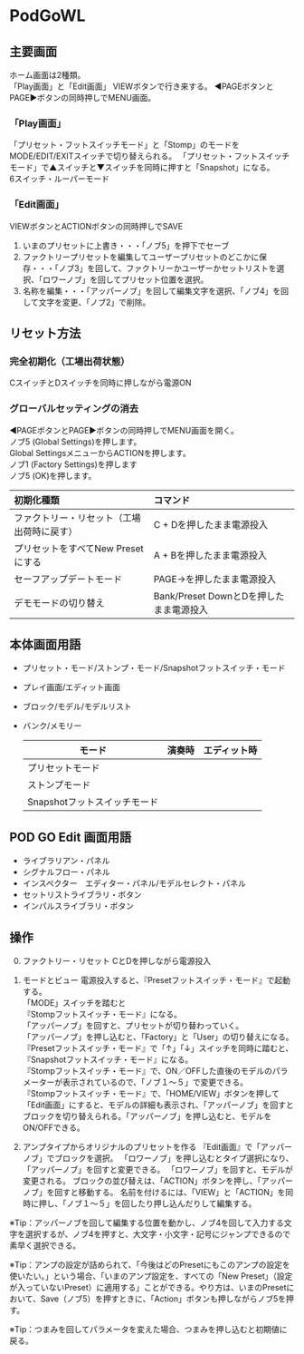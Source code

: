 # PodGoWL
## 主要画面
ホーム画面は2種類。  
「Play画面」と「Edit画面」
VIEWボタンで行き来する。
◀PAGEボタンとPAGE▶ボタンの同時押しでMENU画面。
### 「Play画面」
「プリセット・フットスイッチモード」と「Stomp」のモードをMODE/EDIT/EXITスイッチで切り替えられる。
「プリセット・フットスイッチモード」で▲スイッチと▼スイッチを同時に押すと「Snapshot」になる。  
6スイッチ・ルーパーモード  
### 「Edit画面」
VIEWボタンとACTIONボタンの同時押しでSAVE  
1. いまのプリセットに上書き・・・「ノブ5」を押下でセーブ
2. ファクトリープリセットを編集してユーザープリセットのどこかに保存・・・「ノブ3」を回して、ファクトリーかユーザーかセットリストを選択、「ロワーノブ」を回してプリセット位置を選択。
3. 名称を編集・・・「アッパーノブ」を回して編集文字を選択、「ノブ4」を回して文字を変更、「ノブ2」で削除。

## リセット方法
### 完全初期化（工場出荷状態）
CスイッチとDスイッチを同時に押しながら電源ON
### グローバルセッティングの消去
◀PAGEボタンとPAGE▶ボタンの同時押しでMENU画面を開く。  
ノブ5 (Global Settings)を押します。  
Global SettingsメニューからACTIONを押します。  
ノブ1 (Factory Settings)を押します  
ノブ5 (OK)を押します。  
  
|初期化種類|コマンド|
|:---|:---|
|ファクトリー・リセット（工場出荷時に戻す）|C + Dを押したまま電源投入|
|プリセットをすべてNew Presetにする|A + Bを押したまま電源投入|
|セーフアップデートモード|PAGE→を押したまま電源投入|
|デモモードの切り替え|Bank/Preset DownとDを押したまま電源投入|

## 本体画面用語  
* プリセット・モード/ストンプ・モード/Snapshotフットスイッチ・モード
* プレイ画面/エディット画面
* ブロック/モデル/モデルリスト
* バンク/メモリー
  
  |モード|演奏時|エディット時|
  |---|---|---|
  |プリセットモード|||
  |ストンプモード|||
  |Snapshotフットスイッチモード|||
  
## POD GO Edit 画面用語  
* ライブラリアン・パネル
* シグナルフロー・パネル
* インスペクター　エディター・パネル/モデルセレクト・パネル
* セットリストライブラリ・ボタン
* インパルスライブラリ・ボタン

## 操作
0. ファクトリー・リセット
CとDを押しながら電源投入

1. モードとビュー
電源投入すると、『Presetフットスイッチ・モード』で起動する。  
「MODE」スイッチを踏むと  
『Stompフットスイッチ・モード』になる。  
「アッパーノブ」を回すと、プリセットが切り替わっていく。  
「アッパーノブ」を押し込むと、「Factory」と「User」の切り替えになる。  
『Presetフットスイッチ・モード』で「↑」「↓」スイッチを同時に踏むと、『Snapshotフットスイッチ・モード』になる。  
『Stompフットスイッチ・モード』で、ON／OFFした直後のモデルのパラメーターが表示されているので、「ノブ１〜５」で変更できる。  
『Stompフットスイッチ・モード』で、「HOME/VIEW」ボタンを押して「Edit画面」にすると、モデルの詳細も表示され、「アッパーノブ」を回すとブロックを切り替えられる。「アッパーノブ」を押し込むと、モデルをON/OFFできる。  

2. アンプタイプからオリジナルのプリセットを作る
『Edit画面』で「アッパーノブ」でブロックを選択。
「ロワーノブ」を押し込むとタイプ選択になり、「アッパーノブ」を回すと変更できる。
「ロワーノブ」を回すと、モデルが変更される。
ブロックの並び替えは、「ACTION」ボタンを押し、「アッパーノブ」を回すと移動する。
名前を付けるには、「VIEW」と「ACTION」を同時に押し、「ノブ１〜５」を回したり押し込んだりして編集する。
  
※Tip：アッパーノブを回して編集する位置を動かし、ノブ4を回して入力する文字を選択するが、ノブ4を押すと、大文字・小文字・記号にジャンプできるので素早く選択できる。
  
※Tip：アンプの設定が詰められて、「今後はどのPresetにもこのアンプの設定を使いたい。」という場合、「いまのアンプ設定を、すべての「New Preset」（設定が入っていないPreset）に適用する」ことができる。やり方は、いまのPresetにおいて、Save（ノブ5）を押すときに、「Action」ボタンも押しながらノブ5を押す。
  
※Tip：つまみを回してパラメータを変えた場合、つまみを押し込むと初期値に戻る。






